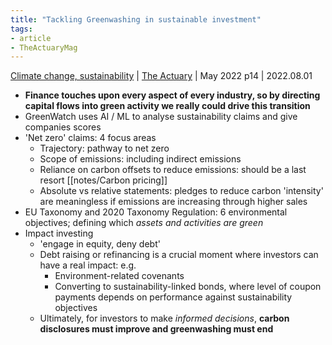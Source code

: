 ```yaml
---
title: "Tackling Greenwashing in sustainable investment"
tags:
- article 
- TheActuaryMag
---
```

[Climate change, sustainability](notes/Climate%20change,%20sustainability.md) | [The Actuary](notes/The%20Actuary.md) | May 2022 p14 | 2022.08.01 
- **Finance touches upon every aspect of every industry, so by directing capital flows into green activity we really could drive this transition**
- GreenWatch uses AI / ML to analyse sustainability claims and give companies scores 
- 'Net zero' claims: 4 focus areas
	- Trajectory: pathway to net zero 
	- Scope of emissions: including indirect emissions
	- Reliance on carbon offsets to reduce emissions: should be a last resort [[notes/Carbon pricing]]
	- Absolute vs relative statements: pledges to reduce carbon 'intensity' are meaningless if emissions are increasing through higher sales 
- EU Taxonomy and 2020 Taxonomy Regulation: 6 environmental objectives; defining which *assets and activities are green*
- Impact investing 
	- 'engage in equity, deny debt'
	- Debt raising or refinancing is a crucial moment where investors can have a real impact: e.g.
		- Environment-related covenants
		- Converting to sustainability-linked bonds, where level of coupon payments depends on performance against sustainability objectives 
	- Ultimately, for investors to make *informed decisions*, **carbon disclosures must improve and greenwashing must end**